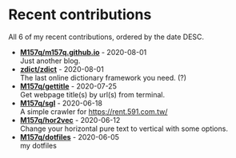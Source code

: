 # Recent contributions

All <!-- recent_contributions_count starts -->6<!-- recent_contributions_count ends --> of my recent contributions, ordered by the date DESC.

<!-- recent_contributions starts -->
* **[M157q/m157q.github.io](https://github.com/M157q/m157q.github.io)** - 2020-08-01
<br>Just another blog.
* **[zdict/zdict](https://github.com/zdict/zdict)** - 2020-08-01
<br>The last online dictionary framework you need. (?)
* **[M157q/gettitle](https://github.com/M157q/gettitle)** - 2020-07-25
<br>Get webpage title(s) by url(s) from terminal.
* **[M157q/sgl](https://github.com/M157q/sgl)** - 2020-06-18
<br>A simple crawler for https://rent.591.com.tw/
* **[M157q/hor2vec](https://github.com/M157q/hor2vec)** - 2020-06-12
<br>Change your horizontal pure text to vertical with some options.
* **[M157q/dotfiles](https://github.com/M157q/dotfiles)** - 2020-06-05
<br>my dotfiles
<!-- recent_contributions ends -->
